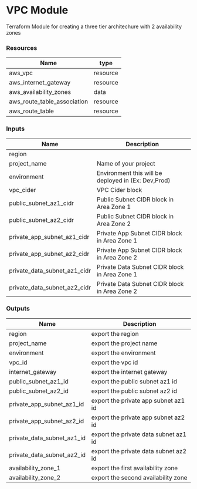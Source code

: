 <h1>VPC Module</h1>
Terraform Module for creating a three tier architechure with 2 availability zones

<h3>Resources</h3>

| Name | type |
| --- | --- |
| aws_vpc | resource |
| aws_internet_gateway | resource |
| aws_availability_zones | data |
| aws_route_table_association | resource |
| aws_route_table | resource |

<h3>Inputs</h3>

| Name | Description |
| --- | --- |
| region |  |
| project_name | Name of your project |
| environment | Environment this will be deployed in (Ex: Dev,Prod)  |
| vpc_cider |  VPC Cider block |
| public_subnet_az1_cidr | Public Subnet CIDR block in Area Zone 1  |
| public_subnet_az2_cidr |  Public Subnet CIDR block in Area Zone 2 |
| private_app_subnet_az1_cidr | Private App Subnet CIDR block in Area Zone 1  |
| private_app_subnet_az2_cidr | Private App Subnet CIDR block in Area Zone 2  |
| private_data_subnet_az1_cidr | Private Data Subnet CIDR block in Area Zone 1  |
| private_data_subnet_az2_cidr | Private Data Subnet CIDR block in Area Zone 2  |

<h3>Outputs</h3>

| Name | Description |
| --- | --- |
| region | export the region |
| project_name | export the project name |
| environment | export the environment |
| vpc_id | export the vpc id |
| internet_gateway | export the internet gateway |
| public_subnet_az1_id | export the public subnet az1 id |
| public_subnet_az2_id | export the public subnet az2 id |
| private_app_subnet_az1_id | export the private app subnet az1 id |
| private_app_subnet_az2_id | export the private app subnet az2 id |
| private_data_subnet_az1_id | export the private data subnet az1 id |
| private_data_subnet_az2_id | export the private data subnet az2 id |
| availability_zone_1 | export the first availability zone |
| availability_zone_2 | export the second availability zone |
